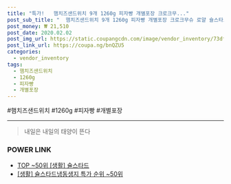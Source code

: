 ```yaml
--- 
title: "특가!   햄치즈샌드위치 9개 1260g 피자빵 개별포장 크로크무..." 
post_sub_title: "  햄치즈샌드위치 9개 1260g 피자빵 개별포장 크로크무슈 로얄 슐스타드" 
post_money: ₩ 21,510 
post_date: 2020.02.02 
post_img_url: https://static.coupangcdn.com/image/vendor_inventory/73df/7f5adc8f0f9cac96e1b1065ee3a3b909e7a2c122c0179aac412f1d6acc90.jpg 
post_link_url: https://coupa.ng/bnQZU5 
categories: 
  - vendor_inventory 
tags: 
  - 햄치즈샌드위치 
  - 1260g 
  - 피자빵 
  - 개별포장 
--- 
```

  #햄치즈샌드위치 #1260g #피자빵 #개별포장 
<hr> 

> 내일은 내일의 태양이 뜬다 


### POWER LINK

* <a href="https://blog.naver.com/an0733/221793095840" target="_blank"> TOP ~50위 [생활] 슐스타드</a>
* <a href="https://blog.naver.com/sakai111/221793018549" target="_blank"> [생활] 슐스타드냉동생지 특가 순위 ~50위</a>

